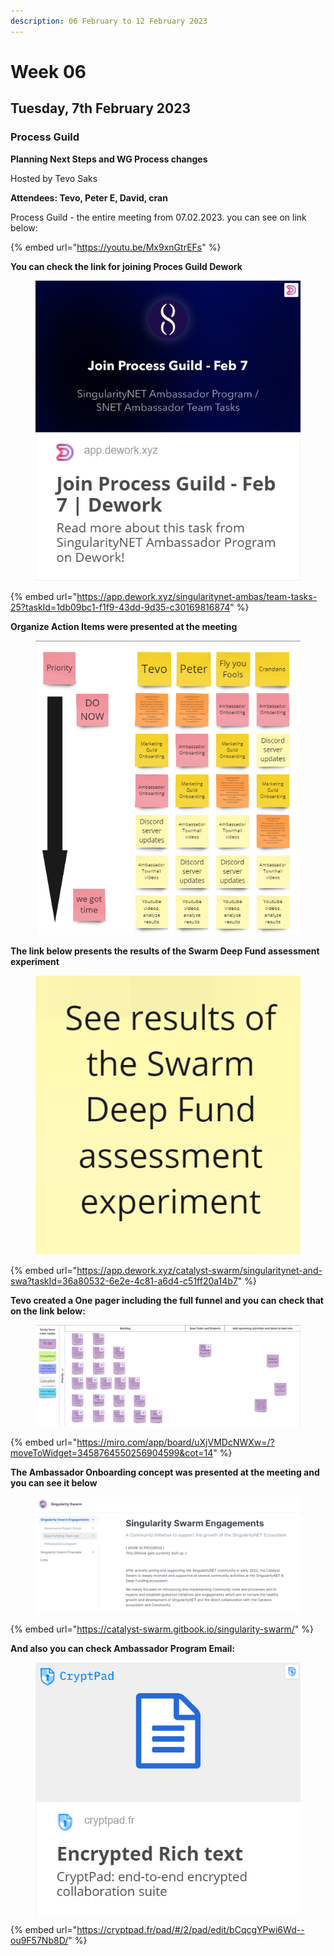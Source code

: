 ```yaml
---
description: 06 February to 12 February 2023
---
```


# Week 06

## Tuesday, 7th February  2023 <a href="#tuesday-24th-january-2023" id="tuesday-24th-january-2023"></a>

### **Process Guild** <a href="#process-guild" id="process-guild"></a>

**Planning Next Steps and WG Process changes**

Hosted by Tevo Saks

**Attendees: Tevo,  Peter E, David, cran**

Process Guild - the entire meeting from 07.02.2023. you can see on link below:

{% embed url="https://youtu.be/Mx9xnGtrEFs" %}

**You can check the link for joining Proces Guild Dework**

<figure><img src="../../../.gitbook/assets/Dework PG.png" alt=""><figcaption></figcaption></figure>

{% embed url="https://app.dework.xyz/singularitynet-ambas/team-tasks-25?taskId=1db09bc1-f1f9-43dd-9d35-c30169816874" %}

**Organize Action Items were presented at the meeting**

<figure><img src="../../../.gitbook/assets/OAI.png" alt=""><figcaption></figcaption></figure>

**The link below presents the results of the Swarm Deep Fund assessment experiment**

<figure><img src="../../../.gitbook/assets/Swarm.png" alt=""><figcaption></figcaption></figure>

{% embed url="https://app.dework.xyz/catalyst-swarm/singularitynet-and-swa?taskId=36a80532-6e2e-4c81-a6d4-c51ff20a14b7" %}

**Tevo created a One pager including the full funnel and you can check that on the link below:**

<figure><img src="../../../.gitbook/assets/Sticky notes.png" alt=""><figcaption></figcaption></figure>

{% embed url="https://miro.com/app/board/uXjVMDcNWXw=/?moveToWidget=3458764550256904599&cot=14" %}

**The Ambassador Onboarding concept was presented at the meeting and you can see it below**

<figure><img src="../../../.gitbook/assets/Swarm doc.png" alt=""><figcaption></figcaption></figure>

{% embed url="https://catalyst-swarm.gitbook.io/singularity-swarm/" %}

**And also you can check Ambassador Program Email:**

<figure><img src="../../../.gitbook/assets/Ambassador Email.png" alt=""><figcaption></figcaption></figure>

{% embed url="https://cryptpad.fr/pad/#/2/pad/edit/bCqcgYPwi6Wd--ou9F57Nb8D/" %}
